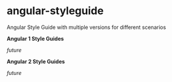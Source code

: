 # angular-styleguide
Angular Style Guide with multiple versions for different scenarios

**Angular 1 Style Guides**

*future*

**Angular 2 Style Guides**

*future*
